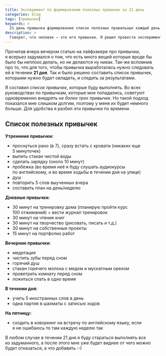 ```yaml
---
title: Эксперимент по формированию полезных привычек за 21 день
categories: blog
tags: [привычки]
keywords: >
  21 день привычка формирование список полезных правильных каждый день выработка любая за три недели
description: >
  Говорят, что человек — это его привычки. Я решил провести эксперимент, в котором буду пытаться сформировать полезные привычки за 21 день.
---
```


Прочитав вчера вечером статью на лайфхакере про привычки, я всерьез задумался о том, что есть много вещей которые вроде бы было бы неплохо делать, но не делаются ну никак. Так-же вспомнив про то, что для того, чтобы привычка выработалась нужно следовать ей в течении <b>21 дня</b>. Так и было решено составить список привычек, которыми нужно будет овладеть, и следить за результатами.

Я составил _список привычек_, которые буду выполнять. Во всех руководствах по привычкам, которые мне попадались, советуют одновременно внедрять _не более трех привычек_. Но такой подход показался мне слишком долгим, поэтому у меня их будет немного больше.
Для удобства я разбил эти привычки по времени.

## Список полезных привычек

**Утреннние привычки:**

- проснуться рано (в 7), сразу встать с кровати (никаких еще 5 минуточек)
- выпить стакан чистой воды
- сделать зарядку (около 10 минут)
- пробежка (во время неё я буду слушать аудиокурсы по английскому, и во время ходьбы в течении дня на улице)
- душ
- повторить 5 слов выученных вчера
- составить план на день/неделю

**Дневные привычки:**

- 30 минут на тренировку дома (планирую пройти курс 100 отжиманий) + вести журнал тренировок
- 30 минут на чтение книг
- 30 минут на творчество (рисовать, писать и т.д.)
- 30 минут на собственные проекты
- 15 минут на портфолио работ

**Вечерние привычки:**

- медитация
- чистить зубы перед сном
- горячий душ
- стакан горячего молока с медом и мускатным орехом
- проветрить комнату перед сном
- ложиться спать в одно время

**В течении дня:**

- учить 5 иностранных слов в день
- одна партия в шахматы с записью ходов

**На пятницу:**

- сходить в коворкинг на встречу по английскому языку, если я не ошибаюсь то там каждую неделю так

В любом случае в течении 21 дня я буду стараться выполнять все из задуманного, а после этого мне уже будет виднее от чего можно будет отказаться, а что добавить :-)
